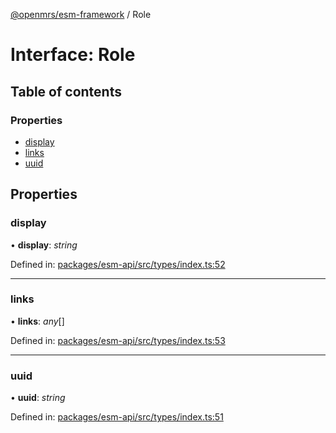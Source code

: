 [@openmrs/esm-framework](../API.md) / Role

# Interface: Role

## Table of contents

### Properties

- [display](role.md#display)
- [links](role.md#links)
- [uuid](role.md#uuid)

## Properties

### display

• **display**: *string*

Defined in: [packages/esm-api/src/types/index.ts:52](https://github.com/nk183/openmrs-esm-core/blob/master/packages/esm-api/src/types/index.ts#L52)

___

### links

• **links**: *any*[]

Defined in: [packages/esm-api/src/types/index.ts:53](https://github.com/nk183/openmrs-esm-core/blob/master/packages/esm-api/src/types/index.ts#L53)

___

### uuid

• **uuid**: *string*

Defined in: [packages/esm-api/src/types/index.ts:51](https://github.com/nk183/openmrs-esm-core/blob/master/packages/esm-api/src/types/index.ts#L51)
